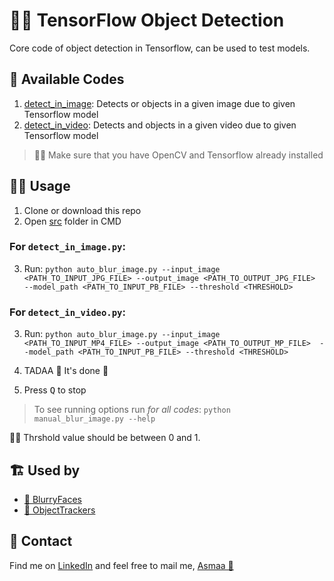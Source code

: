 # 👩‍🔬 TensorFlow Object Detection
Core code of object detection in Tensorflow, can be used to test models.

## 🙌 Available Codes
1. [detect_in_image](./src/detect_in_image.py): Detects or objects in a given image due to given Tensorflow model
2. [detect_in_video](./src/detect_in_video.py): Detects and objects in a given video due to given Tensorflow model

> 👮‍♀️ Make sure that you have OpenCV and Tensorflow already installed

## 👩‍🚀 Usage 
1. Clone or download this repo
2. Open [src](/src) folder in CMD

### For `detect_in_image.py`:
3. Run:
   `python auto_blur_image.py --input_image <PATH_TO_INPUT_JPG_FILE> --output_image <PATH_TO_OUTPUT_JPG_FILE>  --model_path <PATH_TO_INPUT_PB_FILE> --threshold <THRESHOLD>`

### For `detect_in_video.py`:
3. Run:
   `python auto_blur_image.py --input_image <PATH_TO_INPUT_MP4_FILE> --output_image <PATH_TO_OUTPUT_MP_FILE>  --model_path <PATH_TO_INPUT_PB_FILE> --threshold <THRESHOLD>`

4. TADAA 🎉 It's done 🤗
5. Press <kbd>Q</kbd> to stop

> To see running options run _for all codes_:
>   `python manual_blur_image.py --help`

👮‍♀️ Thrshold value should be between 0 and 1.

## 🏗️ Used by
- [👧 BlurryFaces](https://github.com/asmaamirkhan/BlurryFaces)
- [🐾 ObjectTrackers](https://github.com/asmaamirkhan/ObjectTracker-s-)

## 💼 Contact
Find me on [LinkedIn](https://www.linkedin.com/in/asmaamirkhan/) and feel free to mail me, [Asmaa 🦋](mailto:asmaamirkhan.am@gmail.com)
